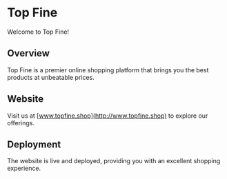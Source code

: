 # Top Fine

Welcome to Top Fine!

## Overview
Top Fine is a premier online shopping platform that brings you the best products at unbeatable prices.

## Website
Visit us at [www.topfine.shop](http://www.topfine.shop) to explore our offerings.

## Deployment
The website is live and deployed, providing you with an excellent shopping experience.